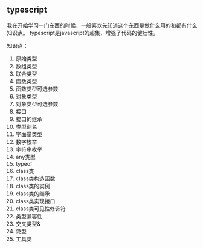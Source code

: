 ## typescript

我在开始学习一门东西的时候，一般喜欢先知道这个东西是做什么用的和都有什么知识点。
typescript是javascript的超集，增强了代码的健壮性。

知识点：
1. 原始类型
2. 数组类型
3. 联合类型
4. 函数类型
5. 函数类型可选参数
6. 对象类型
7. 对象类型可选参数
8. 接口
9. 接口的继承
10. 类型别名
11. 字面量类型
12. 数字枚举
13. 字符串枚举
14. any类型
15. typeof
16. class类
17. class类构造函数
18. class类的实例
19. class类的继承
20. class类实现接口
21. class类可见性修饰符
22. 类型兼容性
23. 交叉类型&
24. 泛型
25. 工具类